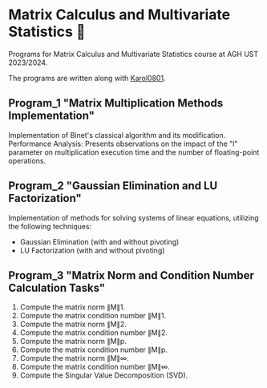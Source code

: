 # Matrix Calculus and Multivariate Statistics 🧮

Programs for Matrix Calculus and Multivariate Statistics course at AGH UST 2023/2024.

The programs are written along with <a href="https://github.com/Karol0801">Karol0801</a>.

## Program_1 "Matrix Multiplication Methods Implementation"
Implementation of Binet's classical algorithm and its modification.
Performance Analysis: Presents observations on the impact of the "l" parameter on multiplication execution time and the number of floating-point operations.

## Program_2 "Gaussian Elimination and LU Factorization"
Implementation of methods for solving systems of linear equations, utilizing the following techniques:

- Gaussian Elimination (with and without pivoting)
- LU Factorization (with and without pivoting)

## Program_3 "Matrix Norm and Condition Number Calculation Tasks"
1. Compute the matrix norm ∥M∥1.
2. Compute the matrix condition number ∥M∥1.
3. Compute the matrix norm ∥M∥2.
4. Compute the matrix condition number ∥M∥2.
5. Compute the matrix norm ∥M∥p.
6. Compute the matrix condition number ∥M∥p.
7. Compute the matrix norm ∥M∥∞.
8. Compute the matrix condition number ∥M∥∞.
9. Compute the Singular Value Decomposition (SVD).
